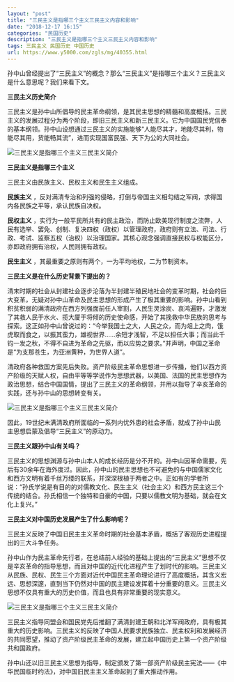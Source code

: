```yaml
---
layout: "post"
title: "三民主义是指哪三个主义三民主义内容和影响"
date: "2018-12-17 16:15"
categories: "民国历史"
description: "三民主义是指哪三个主义三民主义内容和影响"
tags: 三民主义 民国历史 中国历史
url: https://www.y5000.com/zgls/mg/40355.html
---
```






孙中山曾经提出了“三民主义”的概念？那么“三民主义”是指哪三个主义？三民主义是什么意思呢？我们来看下文。

 **三民主义历史简介**

三民主义是孙中山所倡导的民主革命纲领，是其民主思想的精髓和高度概括。三民主义的发展过程分为两个阶段，即旧三民主义和新三民主义。它为中国国民党信奉的基本纲领。孙中山设想通过三民主义的实施能够“人能尽其才，地能尽其利，物能尽其用，货能畅其流”，进而实现国富民强、天下为公的大同社会。

![三民主义是指哪三个主义三民主义简介](https://img.y5000.com/uploads/allimg/190119/6b355e139a46a5300aa58fd8549f6176.jpg)

 **三民主义是指哪三个主义**

三民主义由民族主义、民权主义和民生主义组成。

 **民族主义** ，反对满清专治和列强的侵略，打倒与帝国主义相勾结之军阀，求得国内各民族之平等，承认民族自决权。

 **民权主义**
，实行为一般平民所共有的民主政治，而防止欧美现行制度之流弊，人民有选举、罢免、创制、复决四权（政权）以管理政府，政府则有立法、司法、行政、考试、监察五权（治权）以治理国家。其核心观念强调直接民权与权能区分，亦即政府拥有治权，人民则拥有政权。

 **民生主义** ，其最重要之原则有两个，一为平均地权，二为节制资本。

 **三民主义是在什么历史背景下提出的？**  

清末时期的社会从封建社会逐步沦落为半封建半殖民地社会的变革时期，社会的巨大变革，无疑对孙中山革命及民主思想的形成产生了极其重要的影响。孙中山看到积贫积弱的满清政府在西方列强面前任人宰割，人民生灵涂炭、哀鸿遍野，才激发了其救人民于水火、揽大厦于将倾的历史使命感，开始了其挽救中华民族的思考与探索。这正如孙中山曾说过的：“今举我国土之大，人民之众，而为俎上之肉，饿虎取而食之，以振其蛮力，雄视世界……余短才浅智，不足以担任大事；而当此千钧一发之秋，不得不自进为革命之先驱，而以应势之要求。”并声明，中国之革命是“为支那苍生，为亚洲黄种，为世界人道”。

清政府各种救国方案先后失败。资产阶级民主革命思想进一步传播，他们以西方资产阶级的天赋人权，自由平等等学说作为思想武器，以美国、法国的民主思想作为政治思想，结合中国国情，提出了三民主义的革命纲领，并用以指导了辛亥革命的实践，还与孙中山的思想转变有关。

![三民主义是指哪三个主义三民主义简介](https://img.y5000.com/uploads/allimg/190119/59a9bf8e49bd08d781b49924537343f2.jpg)

因此，19世纪末满清政府所面临的一系列内忧外患的社会矛盾，就成了孙中山民主思想启蒙及倡导“三民主义”的原动力。

 **三民主义跟孙中山有关吗？**  

三民主义的思想渊源与孙中山本人的成长经历是分不开的。孙中山因革命需要，先后有30余年在海外度过。因此，孙中山的民主思想也不可避免的与中国儒家文化和西方文明有着千丝万缕的联系，并深深根植于两者之中。正如有的学者所说：“孙氏学说是有目的的对儒教文化、民生主义（社会主义）和西方民主这三个传统的结合。孙氏相信一个独特和自豪的中国，只要以儒教文明为基础，就会在文化上复兴。”

 **三民主义对中国历史发展产生了什么影响呢？**

三民主义反映了中国旧民主主义革命时期的社会基本矛盾，概括了客观历史进程提出的三大斗争任务。

孙中山作为民主革命先行者，在总结前人经验的基础上提出的“三民主义”思想不仅是辛亥革命的指导思想，而且对中国的近代化进程产生了划时代的影响。三民主义从民族、民权、民生三个方面对近代中国民主革命理论进行了高度概括，其含义宏远、思想深邃，直到当下仍然对中国的民主建设发挥着十分重要的意义。三民主义思想不仅具有重大的历史价值，而且也具有非常重要的现实意义。

![三民主义是指哪三个主义三民主义简介](https://img.y5000.com/uploads/allimg/190119/68a34db9ae5f1c24ad72f3dd9d6cd712.jpg)

三民主义指导同盟会和国民党先后推翻了满清封建王朝和北洋军阀政府，具有极其重大的历史影响。三民主义的反映了中国人民要求民族独立、民主权利和发展经济的共同愿望，推动了资产阶级民主革命的发展，建立起中国历史上第一个资产阶级共和国政府。

孙中山还以旧三民主义思想为指导，制定颁发了第一部资产阶级民主宪法——《中华民国临时约法》，对中国旧民主主义革命起到了重大推动作用。
